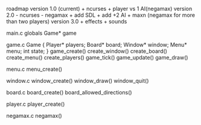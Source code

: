 
roadmap
    version 1.0 (current)
        + ncurses
        + player vs 1 AI(negamax)
    version 2.0
        - ncurses
        - negamax
        + add SDL
        + add +2 AI
        + maxn (negamax for more than two players)
    version 3.0
        + effects
        + sounds


main.c
    globals
        Game* game

game.c
    Game {
        Player* players;
        Board* board;
        Window* window;
        Menu* menu;
        int state;
    }
    game_create()
        create_window()
        create_board()
        create_menu()
        create_players()
    game_tick()
    game_update()
    game_draw()


menu.c
    menu_create()


window.c
    window_create()
    window_draw()
    window_quit()


board.c
    board_create()
    board_allowed_directions()


player.c
    player_create()


negamax.c
    negamax()
